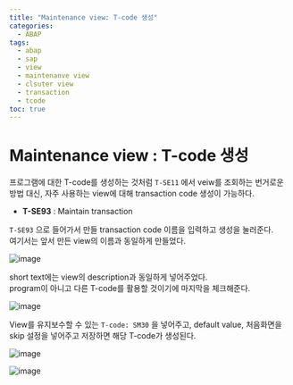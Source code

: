 ```yaml
---
title: "Maintenance view: T-code 생성"
categories: 
  - ABAP
tags:
  - abap
  - sap
  - view
  - maintenanve view
  - clsuter view
  - transaction
  - tcode
toc: true
---
```


# Maintenance view : T-code 생성

프로그램에 대한 T-code를 생성하는 것처럼 `T-SE11` 에서 veiw를 조회하는 번거로운 방법 대신, 자주 사용하는 view에 대해 transaction code 생성이 가능하다.

- **T-SE93** : Maintain transaction

`T-SE93` 으로 들어가서 만들 transaction code 이름을 입력하고 생성을 눌러준다.<br>여기서는 앞서 만든 view의 이름과 동일하게 만들었다. 

![image](https://user-images.githubusercontent.com/58674365/123924833-4be4c280-d9c5-11eb-8c49-c14a075d9b5b.png)



short text에는 view의 description과 동일하게 넣어주었다. <br>program이 아니고 다른 T-code를 활용할 것이기에 마지막을 체크해준다. 

![image](https://user-images.githubusercontent.com/58674365/123924921-5e5efc00-d9c5-11eb-8890-ed447e16ade5.png)



View를 유지보수할 수 있는 `T-code: SM30` 을 넣어주고, default value, 처음화면을 skip 설정을 넣어주고 저장하면 해당 T-code가 생성된다.

![image](https://user-images.githubusercontent.com/58674365/123925714-2310fd00-d9c6-11eb-838e-12ce8a2fb0d1.png)



![image](https://user-images.githubusercontent.com/58674365/123925903-53589b80-d9c6-11eb-967d-cb8231050c14.png)

